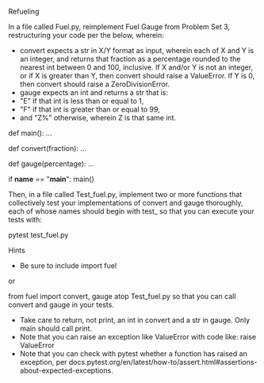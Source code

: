 Refueling

In a file called Fuel.py, reimplement Fuel Gauge from Problem Set 3, restructuring your code per the below, wherein:

 - convert expects a str in X/Y format as input, wherein each of X and Y is an integer, and returns that fraction as a percentage rounded to the nearest int between 0 and 100, inclusive. If X and/or Y is not an integer, or if X is greater than Y, then convert should raise a ValueError. If Y is 0, then convert should raise a ZeroDivisionError.
 - gauge expects an int and returns a str that is:
  - "E" if that int is less than or equal to 1,
  - "F" if that int is greater than or equal to 99,
  - and "Z%" otherwise, wherein Z is that same int.

def main():
    ...

def convert(fraction):
    ...

def gauge(percentage):
    ...

if __name__ == "__main__":
    main()

Then, in a file called Test_fuel.py, implement two or more functions that collectively test your implementations of convert and gauge thoroughly, each of whose names should begin with test_ so that you can execute your tests with:

pytest test_fuel.py

Hints
 - Be sure to include
import fuel

or

from fuel import convert, gauge
atop Test_fuel.py so that you can call convert and gauge in your tests.
 - Take care to return, not print, an int in convert and a str in gauge. Only main should call print.
 - Note that you can raise an exception like ValueError with code like:
raise ValueError
 - Note that you can check with pytest whether a function has raised an exception, per docs.pytest.org/en/latest/how-to/assert.html#assertions-about-expected-exceptions.